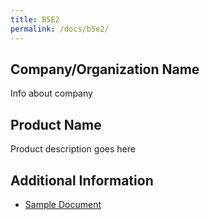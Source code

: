 ```yaml
---
title: B5E2
permalink: /docs/b5e2/
---
```


## Company/Organization Name
Info about company

## Product Name
Product description goes here

## Additional Information
 - [Sample Document](../tuesday/breakout5/documents/b1p1d1.pdf)